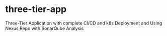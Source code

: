 # three-tier-app
Three-Tier Application with complete CI/CD and k8s Deployment and Using Nexus Repo with SonarQube Analysis
